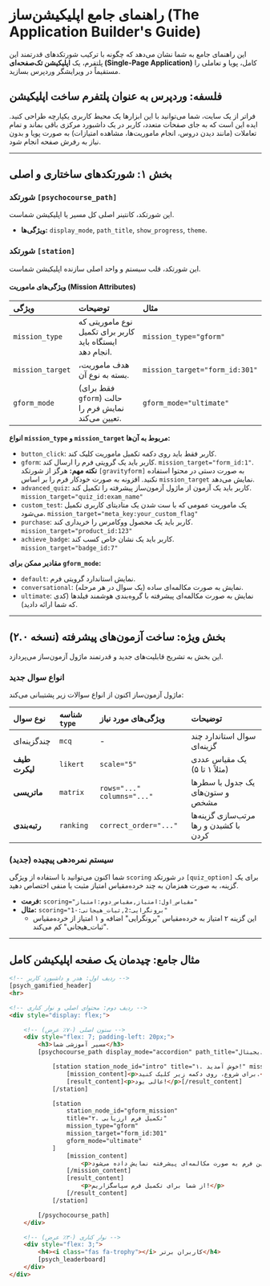 # راهنمای جامع اپلیکیشن‌ساز (The Application Builder's Guide)

این راهنمای جامع به شما نشان می‌دهد که چگونه با ترکیب شورتکدهای قدرتمند این پلتفرم، یک **اپلیکیشن تک‌صفحه‌ای (Single-Page Application)** کامل، پویا و تعاملی را مستقیماً در ویرایشگر وردپرس بسازید.

## فلسفه: وردپرس به عنوان پلتفرم ساخت اپلیکیشن

فراتر از یک سایت، شما می‌توانید با این ابزارها یک محیط کاربری یکپارچه طراحی کنید. ایده این است که به جای صفحات متعدد، کاربر در یک داشبورد مرکزی باقی بماند و تمام تعاملات (مانند دیدن دروس، انجام ماموریت‌ها، مشاهده امتیازات) به صورت پویا و بدون نیاز به رفرش صفحه انجام شود.

---

## بخش ۱: شورتکدهای ساختاری و اصلی

### شورتکد `[psychocourse_path]`
این شورتکد، کانتینر اصلی کل مسیر یا اپلیکیشن شماست.
*   **ویژگی‌ها:** `display_mode`, `path_title`, `show_progress`, `theme`.

### شورتکد `[station]`
این شورتکد، قلب سیستم و واحد اصلی سازنده اپلیکیشن شماست.

#### ویژگی‌های ماموریت (Mission Attributes)

| ویژگی | توضیحات | مثال |
| :--- | :--- | :--- |
| `mission_type` | نوع ماموریتی که کاربر برای تکمیل ایستگاه باید انجام دهد. | `mission_type="gform"` |
| `mission_target` | هدف ماموریت، بسته به نوع آن. | `mission_target="form_id:301"` |
| `gform_mode` | (فقط برای `gform`) حالت نمایش فرم را تعیین می‌کند. | `gform_mode="ultimate"` |

**انواع `mission_type` و `mission_target` مربوط به آن‌ها:**

*   `button_click`: کاربر فقط باید روی دکمه تکمیل ماموریت کلیک کند.
*   `gform`: کاربر باید یک گرویتی فرم را ارسال کند. `mission_target="form_id:1"`. **نکته مهم:** هرگز از شورتکد `[gravityform]` به صورت دستی در محتوا استفاده نکنید. افزونه به صورت خودکار فرم را بر اساس `mission_target` نمایش می‌دهد.
*   `advanced_quiz`: کاربر باید یک آزمون از ماژول آزمون‌ساز پیشرفته را تکمیل کند. `mission_target="quiz_id:exam_name"`
*   `custom_test`: یک ماموریت عمومی که با ست شدن یک متادیتای کاربری تکمیل می‌شود. `mission_target="meta_key:your_custom_flag"`
*   `purchase`: کاربر باید یک محصول ووکامرس را خریداری کند. `mission_target="product_id:123"`
*   `achieve_badge`: کاربر باید یک نشان خاص کسب کند. `mission_target="badge_id:7"`

**مقادیر ممکن برای `gform_mode`:**
*   `default`: نمایش استاندارد گرویتی فرم.
*   `conversational`: نمایش به صورت مکالمه‌ای ساده (یک سوال در هر مرحله).
*   `ultimate`: نمایش به صورت مکالمه‌ای پیشرفته با گروه‌بندی هوشمند فیلدها (کدی که شما ارائه دادید).

---

## بخش ویژه: ساخت آزمون‌های پیشرفته (نسخه ۲.۰)

این بخش به تشریح قابلیت‌های جدید و قدرتمند ماژول آزمون‌ساز می‌پردازد.

### انواع سوال جدید

ماژول آزمون‌ساز اکنون از انواع سوالات زیر پشتیبانی می‌کند:

| نوع سوال | شناسه `type` | ویژگی‌های مورد نیاز | توضیحات |
| :--- | :--- | :--- | :--- |
| چندگزینه‌ای | `mcq` | - | سوال استاندارد چند گزینه‌ای |
| **طیف لیکرت** | `likert` | `scale="5"` | یک مقیاس عددی (مثلاً ۱ تا ۵) |
| **ماتریسی** | `matrix` | `rows="..."` `columns="..."` | یک جدول با سطرها و ستون‌های مشخص |
| **رتبه‌بندی** | `ranking` | `correct_order="..."` | مرتب‌سازی گزینه‌ها با کشیدن و رها کردن |

### سیستم نمره‌دهی پیچیده (جدید)

شما اکنون می‌توانید با استفاده از ویژگی `scoring` در شورتکد `[quiz_option]` برای یک گزینه، به صورت همزمان به چند خرده‌مقیاس امتیاز مثبت یا منفی اختصاص دهید.

*   **فرمت:** `scoring="مقیاس_اول:امتیاز,مقیاس_دوم:امتیاز"`
*   **مثال:** `scoring="برونگرایی:2,ثبات_هیجانی:-1"`
    *   این گزینه ۲ امتیاز به خرده‌مقیاس "برونگرایی" اضافه و ۱ امتیاز از خرده‌مقیاس "ثبات_هیجانی" کم می‌کند.

---

## مثال جامع: چیدمان یک صفحه اپلیکیشن کامل

```html
<!-- ردیف اول: هدر و داشبورد کاربر -->
[psych_gamified_header]
<hr>

<!-- ردیف دوم: محتوای اصلی و نوار کناری -->
<div style="display: flex;">

    <!-- ستون اصلی (۷۰٪ عرض) -->
    <div style="flex: 7; padding-left: 20px;">
        <h3>مسیر آموزشی شما</h3>
        [psychocourse_path display_mode="accordion" path_title="دوره جامع بازاریابی دیجیتال"]

            [station station_node_id="intro" title="۱. خوش آمدید!" mission_type="button_click" rewards="add_points:10"]
                [mission_content]<p>برای شروع، روی دکمه زیر کلیک کنید.</p>[/mission_content]
                [result_content]<p>عالی بود!</p>[/result_content]
            [/station]

            [station
                station_node_id="gform_mission"
                title="۲. تکمیل فرم ارزیابی"
                mission_type="gform"
                mission_target="form_id:301"
                gform_mode="ultimate"
            ]
                [mission_content]
                    <p>لطفا فرم زیر را با دقت تکمیل نمایید. این فرم به صورت مکالمه‌ای پیشرفته نمایش داده می‌شود.</p>
                [/mission_content]
                [result_content]
                    <p>از شما برای تکمیل فرم سپاسگزاریم!</p>
                [/result_content]
            [/station]

        [/psychocourse_path]
    </div>

    <!-- نوار کناری (۳۰٪ عرض) -->
    <div style="flex: 3;">
        <h4><i class="fas fa-trophy"></i> کاربران برتر</h4>
        [psych_leaderboard]
    </div>
</div>
```
